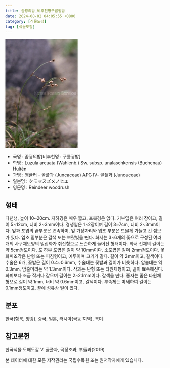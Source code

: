 ```yaml
---
title: 좀꿩의밥_비추천명구름꿩밥
date: 2024-08-02 04:05:55 +0800
category: [식물도감]
tag: [식물도감]
---
```




![좀꿩의밥[비추천명 : 구름꿩밥]](/assets/img/fileUpload/plants/basic/Juncaceae/Luzula/5883/1_th2.JPG)
- 국명 : 좀꿩의밥[비추천명 : 구름꿩밥]
- 학명 : Luzula arcuata (Wahlenb.) Sw. subsp. unalaschkensis (Buchenau) Hultén
- 과명 : 앵글러 - 골풀과 (Juncaceae) APG Ⅳ- 골풀과 (Juncaceae)
- 일본명 : クモマスズメノヒエ
- 영문명 : Reindeer woodrush


## 형태
다년생, 높이 10~20cm. 지하경은 매우 짧고, 포복경은 없다. 기부엽은 여러 장이고, 길이 5~12cm, 너비 2~3mm이다. 경생엽은 1~2장이며 길이 3~7cm, 너비 2~3mm이다. 잎과 포엽의 끝부분은 뾰족하며, 잎 가장자리와 엽초 부분은 드물게 가늘고 긴 섬모가 있다. 엽초 밑부분은 갈색 또는 보랏빛을 띤다. 화서는 3~6개의 꽃으로 구성된 여러 개의 사구체모양의 밀집화가 취산형으로 느슨하게 늘어진 형태이다. 화서 전체의 길이는 약 5cm정도이다. 포 하부 포엽은 길이 약 10mm이다. 소포엽은 길이 2mm정도이다. 꽃 화피조각은 난형 또는 피침형이고, 예두이며 크기가 같다. 길이 약 2mm이고, 갈색이다. 수술은 6개, 꽃밥은 길이 0.4~0.6mm, 수술대는 꽃밥과 길이가 비슷하다. 암술대는 약 0.3mm, 암술머리는 약 1.3mm이다. 삭과는 난형 또는 타원체형이고, 끝이 뾰족해진다. 화피보다 조금 작거나 같으며 길이는 2~2.1mm이다. 갈색을 띤다. 종자는 좁은 타원체형으로 길이 약 1mm, 너비 약 0.6mm이고, 갈색이다. 부속체는 미세하여 길이는 0.1mm정도이고, 끝에 섬유상 털이 있다.
## 분포
한국(함북, 양강), 중국, 일본, 러시아(극동 지역), 북미
## 참고문헌
한국식물 도해도감 Ⅴ. 골풀과, 곡정초과, 부들과(2019)






본 데이터에 대한 모든 저작권리는 국립수목원 또는 원저작자에게 있습니다.
